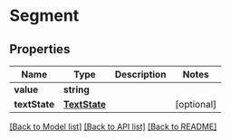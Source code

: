 # Segment


## Properties
Name | Type | Description | Notes
------------ | ------------- | ------------- | -------------
**value** | **string** |  | 
**textState** | [**TextState**](TextState.md) |  | [optional]

[[Back to Model list]](../README.md#documentation-for-models) [[Back to API list]](../README.md#documentation-for-api-endpoints) [[Back to README]](../README.md)

